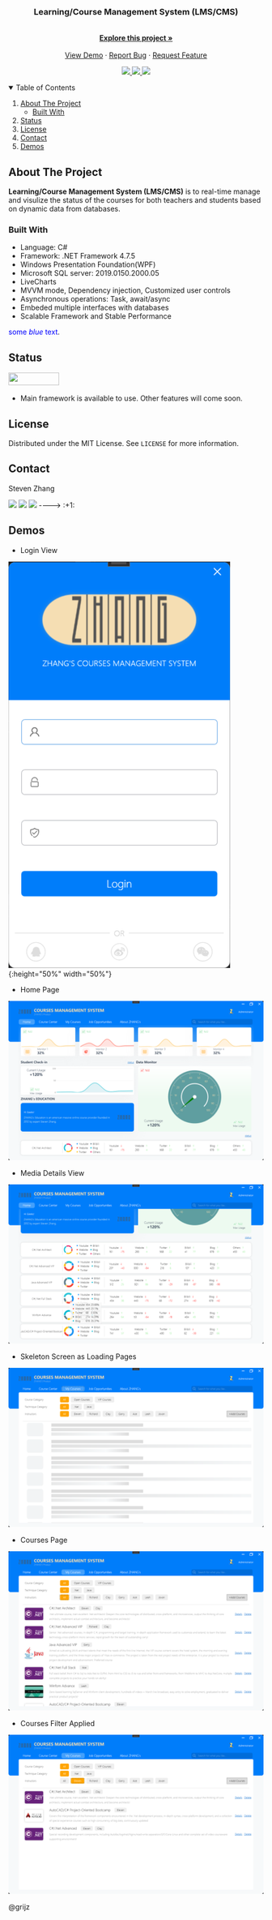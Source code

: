 
<!-- PROJECT LOGO -->
<br />
<p align="center">
  <!-- <a href="https://github.com/gritjz/LearningManagmentSystem_LMS">
    <img src="Screenshots/logo.png" alt="Logo">
  </a>-->

  <h3 align="center">Learning/Course Management System (LMS/CMS)</h3>

  <p align="center">
    <br />
    <a href="#about-the-project"><strong>Explore this project »</strong></a>
    <br />
    <br />
    <a href="#demos">View Demo</a>
    ·
    <a href="https://github.com/gritjz/LearningManagmentSystem_LMS/issues">Report Bug</a>
    ·
    <a href="https://github.com/gritjz/LearningManagmentSystem_LMS/pulls">Request Feature</a>
  </p>
  <p align="center">
    <a href="https://github.com/gritjz/LearningManagmentSystem_LMS#backers">
        <img src="https://img.shields.io/badge/language-csharp-orange.svg?style=flat" />
  </a>
    <a href="https://github.com/gritjz/LearningManagmentSystem_LMS#backers" alt="Framework">
        <img src="https://img.shields.io/badge/.NET-5C2D91?style=flat&logo=.net&logoColor=white" />
    <a href="https://github.com/badges/shields/pulse" alt="Activity">
      <img src="https://img.shields.io/github/commit-activity/m/badges/shields?style=flat" />
  </a>
  </p>
   
</p>


<!-- TABLE OF CONTENTS -->
<details open="open">
  <summary>Table of Contents</summary>
  <ol>
    <li>
      <a href="#about-the-project">About The Project</a>
      <ul>
        <li><a href="#built-with">Built With</a></li>
      </ul>
    </li>
    <li>
      <a href="#status">Status</a>
    </li>
    <li><a href="#license">License</a></li>
    <li><a href="#contact">Contact</a></li>
    <li><a href="#demos">Demos</a></li>
  </ol>
</details>


<!-- ABOUT THE PROJECT -->
## About The Project
__Learning/Course Management System (LMS/CMS)__ is to real-time manage and visulize the status of the courses for both teachers and students based on dynamic data from databases.

### Built With
* Language: C#
* Framework: .NET Framework 4.7.5
* Windows Presentation Foundation(WPF)
* Microsoft SQL server: 2019.0150.2000.05
* LiveCharts
* MVVM mode, Dependency injection, Customized user controls
* Asynchronous operations: Task, await/async
* Embeded multiple interfaces with databases
* Scalable Framework and Stable Performance


<span style="color:blue">some *blue* text</span>.
<!-- project status -->
## Status
__*<a href="https://github.com/badges/shields/graphs/contributors" alt="f">
        <img src="https://img.shields.io/badge/-UNDERGOING-orange" width="100" height="25"/></a>*__ 



* Main framework is available to use. Other features will come soon.



<!-- LICENSE -->
## License

Distributed under the MIT License. See `LICENSE` for more information.


<!-- CONTACT -->
## Contact

<p align="left"> 
  <p>
  Steven Zhang
  </p>
  <a href="https://www.linkedin.com/in/jzhangcs/">
     <img src="https://img.shields.io/badge/LinkedIn-0077B5?style=flat&logo=linkedin&logoColor=white" /></a>
  <a href="mailto:stevenzh811@gmail.com">
     <img src="https://img.shields.io/badge/Gmail-D14836?style=flat&logo=gmail&logoColor=white" /></a>
   <a href="https://github.com/gritjz">
     <img src="https://img.shields.io/badge/GitHub-100000?style=flat&logo=github&logoColor=white" /></a>  ----> :+1:
</p>


## Demos

* Login View

![image](https://github.com/gritjz/LearningManagmentSystem/blob/11580b25e857703f349235f7bb9353753f084e4e/Screenshots/1.png){:height="50%" width="50%"}

* Home Page

![image](https://github.com/gritjz/LearningManagmentSystem/blob/11580b25e857703f349235f7bb9353753f084e4e/Screenshots/2.png)

* Media Details View

![image](https://github.com/gritjz/LearningManagmentSystem/blob/11580b25e857703f349235f7bb9353753f084e4e/Screenshots/3.png)

* Skeleton Screen as Loading Pages

![image](https://github.com/gritjz/LearningManagmentSystem/blob/11580b25e857703f349235f7bb9353753f084e4e/Screenshots/4.png)

* Courses Page

![image](https://github.com/gritjz/LearningManagmentSystem/blob/11580b25e857703f349235f7bb9353753f084e4e/Screenshots/5.png)

* Courses Filter Applied

![image](https://github.com/gritjz/LearningManagmentSystem/blob/11580b25e857703f349235f7bb9353753f084e4e/Screenshots/6.png)

@grijz
